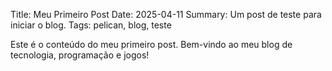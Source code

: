 Title: Meu Primeiro Post
Date: 2025-04-11
Summary: Um post de teste para iniciar o blog.
Tags: pelican, blog, teste

Este é o conteúdo do meu primeiro post. Bem-vindo ao meu blog de tecnologia, programação e jogos!
